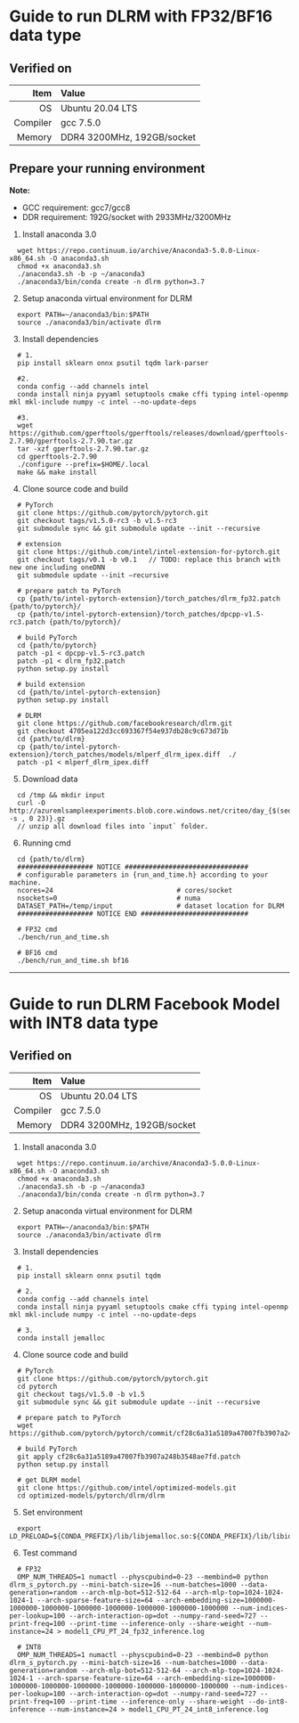 # Guide to run DLRM with FP32/BF16 data type

## Verified on

| Item | Value |
| -: | :- |
| OS | Ubuntu 20.04 LTS |
| Compiler | gcc 7.5.0 |
| Memory | DDR4 3200MHz, 192GB/socket |

## Prepare your running environment

**Note:**
* GCC requirement: gcc7/gcc8
* DDR requirement: 192G/socket with 2933MHz/3200MHz

1. Install anaconda 3.0
```
  wget https://repo.continuum.io/archive/Anaconda3-5.0.0-Linux-x86_64.sh -O anaconda3.sh
  chmod +x anaconda3.sh
  ./anaconda3.sh -b -p ~/anaconda3
  ./anaconda3/bin/conda create -n dlrm python=3.7
```

2. Setup anaconda virtual environment for DLRM
```
  export PATH=~/anaconda3/bin:$PATH
  source ./anaconda3/bin/activate dlrm
```

3. Install dependencies
```
  # 1.
  pip install sklearn onnx psutil tqdm lark-parser
  
  #2.
  conda config --add channels intel
  conda install ninja pyyaml setuptools cmake cffi typing intel-openmp mkl mkl-include numpy -c intel --no-update-deps
  
  #3.
  wget https://github.com/gperftools/gperftools/releases/download/gperftools-2.7.90/gperftools-2.7.90.tar.gz
  tar -xzf gperftools-2.7.90.tar.gz
  cd gperftools-2.7.90
  ./configure --prefix=$HOME/.local
  make && make install
```

4. Clone source code and build

```
  # PyTorch
  git clone https://github.com/pytorch/pytorch.git
  git checkout tags/v1.5.0-rc3 -b v1.5-rc3
  git submodule sync && git submodule update --init --recursive

  # extension
  git clone https://github.com/intel/intel-extension-for-pytorch.git
  git checkout tags/v0.1 -b v0.1   // TODO: replace this branch with new one including oneDNN
  git submodule update --init –recursive

  # prepare patch to PyTorch
  cp {path/to/intel-pytorch-extension}/torch_patches/dlrm_fp32.patch {path/to/pytorch}/
  cp {path/to/intel-pytorch-extension}/torch_patches/dpcpp-v1.5-rc3.patch {path/to/pytorch}/

  # build PyTorch
  cd {path/to/pytorch}
  patch -p1 < dpcpp-v1.5-rc3.patch
  patch -p1 < dlrm_fp32.patch
  python setup.py install

  # build extension
  cd {path/to/intel-pytorch-extension}
  python setup.py install

  # DLRM
  git clone https://github.com/facebookresearch/dlrm.git
  git checkout 4705ea122d3cc693367f54e937db28c9c673d71b
  cd {path/to/dlrm}
  cp {path/to/intel-pytorch-extension}/torch_patches/models/mlperf_dlrm_ipex.diff  ./
  patch -p1 < mlperf_dlrm_ipex.diff
```

5. Download data
```
  cd /tmp && mkdir input
  curl -O http://azuremlsampleexperiments.blob.core.windows.net/criteo/day_{$(seq -s , 0 23)}.gz
  // unzip all download files into `input` folder.
```

6. Running cmd
```
  cd {path/to/dlrm}
  ################### NOTICE ###############################
  # configurable parameters in {run_and_time.h} according to your machine.
  ncores=24                               # cores/socket
  nsockets=0                              # numa
  DATASET_PATH=/temp/input                # dataset location for DLRM
  ################### NOTICE END ###########################

  # FP32 cmd
  ./bench/run_and_time.sh

  # BF16 cmd
  ./bench/run_and_time.sh bf16
```

---
# Guide to run DLRM Facebook Model with INT8 data type

## Verified on

| Item | Value |
| -: | :- |
| OS | Ubuntu 20.04 LTS |
| Compiler | gcc 7.5.0 |
| Memory | DDR4 3200MHz, 192GB/socket |

1. Install anaconda 3.0
```
  wget https://repo.continuum.io/archive/Anaconda3-5.0.0-Linux-x86_64.sh -O anaconda3.sh
  chmod +x anaconda3.sh
  ./anaconda3.sh -b -p ~/anaconda3
  ./anaconda3/bin/conda create -n dlrm python=3.7
```

2. Setup anaconda virtual environment for DLRM
```
  export PATH=~/anaconda3/bin:$PATH
  source ./anaconda3/bin/activate dlrm
```

3. Install dependencies
```
  # 1.
  pip install sklearn onnx psutil tqdm

  # 2.
  conda config --add channels intel
  conda install ninja pyyaml setuptools cmake cffi typing intel-openmp mkl mkl-include numpy -c intel --no-update-deps

  # 3.
  conda install jemalloc
```

4. Clone source code and build
```
  # PyTorch
  git clone https://github.com/pytorch/pytorch.git
  cd pytorch
  git checkout tags/v1.5.0 -b v1.5
  git submodule sync && git submodule update --init --recursive

  # prepare patch to PyTorch
  wget https://github.com/pytorch/pytorch/commit/cf28c6a31a5189a47007fb3907a248b3548ae7fd.patch

  # build PyTorch
  git apply cf28c6a31a5189a47007fb3907a248b3548ae7fd.patch
  python setup.py install

  # get DLRM model
  git clone https://github.com/intel/optimized-models.git
  cd optimized-models/pytorch/dlrm/dlrm
```

5. Set environment
```
  export LD_PRELOAD=${CONDA_PREFIX}/lib/libjemalloc.so:${CONDA_PREFIX}/lib/libiomp5.so
```

6. Test command
```
  # FP32
  OMP_NUM_THREADS=1 numactl --physcpubind=0-23 --membind=0 python dlrm_s_pytorch.py --mini-batch-size=16 --num-batches=1000 --data-generation=random --arch-mlp-bot=512-512-64 --arch-mlp-top=1024-1024-1024-1 --arch-sparse-feature-size=64 --arch-embedding-size=1000000-1000000-1000000-1000000-1000000-1000000-1000000-1000000 --num-indices-per-lookup=100 --arch-interaction-op=dot --numpy-rand-seed=727 --print-freq=100 --print-time --inference-only --share-weight --num-instance=24 > model1_CPU_PT_24_fp32_inference.log

  # INT8
  OMP_NUM_THREADS=1 numactl --physcpubind=0-23 --membind=0 python dlrm_s_pytorch.py --mini-batch-size=16 --num-batches=1000 --data-generation=random --arch-mlp-bot=512-512-64 --arch-mlp-top=1024-1024-1024-1 --arch-sparse-feature-size=64 --arch-embedding-size=1000000-1000000-1000000-1000000-1000000-1000000-1000000-1000000 --num-indices-per-lookup=100 --arch-interaction-op=dot --numpy-rand-seed=727 --print-freq=100 --print-time --inference-only --share-weight --do-int8-inference --num-instance=24 > model1_CPU_PT_24_int8_inference.log
```

